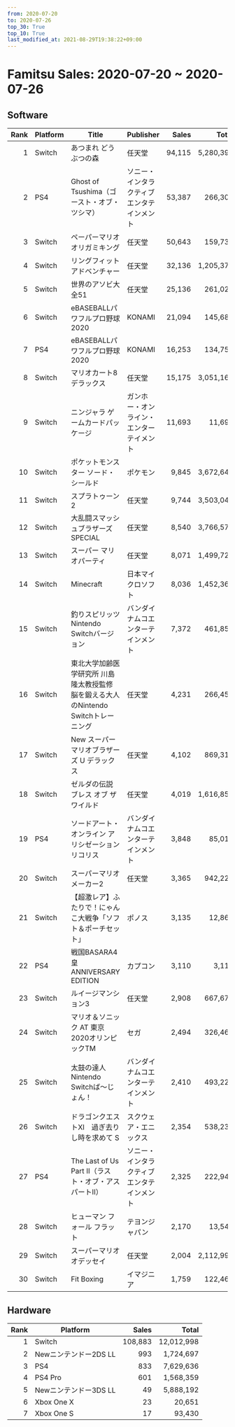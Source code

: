 ```yaml
---
from: 2020-07-20
to: 2020-07-26
top_30: True
top_10: True
last_modified_at: 2021-08-29T19:38:22+09:00
---
```

# Famitsu Sales: 2020-07-20 ~ 2020-07-26
## Software
| Rank | Platform | Title | Publisher | Sales | Total | Rate | New |
| -: | -- | -- | -- | -: | -: | -: | -- |
| 1 | Switch | あつまれ どうぶつの森 | 任天堂 | 94,115 | 5,280,398 | 20% |  |
| 2 | PS4 | Ghost of Tsushima（ゴースト・オブ・ツシマ） | ソニー・インタラクティブエンタテインメント | 53,387 | 266,302 | 20% |  |
| 3 | Switch | ペーパーマリオ オリガミキング | 任天堂 | 50,643 | 159,735 | 40% |  |
| 4 | Switch | リングフィット アドベンチャー | 任天堂 | 32,136 | 1,205,379 | 20% |  |
| 5 | Switch | 世界のアソビ大全51 | 任天堂 | 25,136 | 261,027 | 20% |  |
| 6 | Switch | eBASEBALLパワフルプロ野球2020 | KONAMI | 21,094 | 145,689 | 20% |  |
| 7 | PS4 | eBASEBALLパワフルプロ野球2020 | KONAMI | 16,253 | 134,751 | 20% |  |
| 8 | Switch | マリオカート8 デラックス | 任天堂 | 15,175 | 3,051,164 | 20% |  |
| 9 | Switch | ニンジャラ ゲームカードパッケージ | ガンホー・オンライン・エンターテイメント | 11,693 | 11,693 | 80% | **New** |
| 10 | Switch | ポケットモンスター ソード・シールド | ポケモン | 9,845 | 3,672,649 | 20% |  |
| 11 | Switch | スプラトゥーン2 | 任天堂 | 9,744 | 3,503,047 | 20% |  |
| 12 | Switch | 大乱闘スマッシュブラザーズ SPECIAL | 任天堂 | 8,540 | 3,766,573 | 20% |  |
| 13 | Switch | スーパー マリオパーティ | 任天堂 | 8,071 | 1,499,720 | 20% |  |
| 14 | Switch | Minecraft | 日本マイクロソフト | 8,036 | 1,452,367 | 20% |  |
| 15 | Switch | 釣りスピリッツ Nintendo Switchバージョン | バンダイナムコエンターテインメント | 7,372 | 461,852 | 20% |  |
| 16 | Switch | 東北大学加齢医学研究所 川島隆太教授監修 脳を鍛える大人のNintendo Switchトレーニング | 任天堂 | 4,231 | 266,455 | 20% |  |
| 17 | Switch | New スーパーマリオブラザーズ U デラックス | 任天堂 | 4,102 | 869,319 | 20% |  |
| 18 | Switch | ゼルダの伝説 ブレス オブ ザ ワイルド | 任天堂 | 4,019 | 1,616,859 | 20% |  |
| 19 | PS4 | ソードアート・オンライン アリシゼーション リコリス | バンダイナムコエンターテインメント | 3,848 | 85,010 | 20% |  |
| 20 | Switch | スーパーマリオメーカー2 | 任天堂 | 3,365 | 942,223 | 20% |  |
| 21 | Switch | 【超激レア】ふたりで！にゃんこ大戦争「ソフト＆ポーチセット」 | ポノス | 3,135 | 12,860 | 60% |  |
| 22 | PS4 | 戦国BASARA4 皇 ANNIVERSARY EDITION | カプコン | 3,110 | 3,110 | 40% | **New** |
| 23 | Switch | ルイージマンション3 | 任天堂 | 2,908 | 667,676 | 20% |  |
| 24 | Switch | マリオ＆ソニック AT 東京2020オリンピックTM | セガ | 2,494 | 326,466 | 20% |  |
| 25 | Switch | 太鼓の達人 Nintendo Switchば〜じょん！ | バンダイナムコエンターテインメント | 2,410 | 493,222 | 20% |  |
| 26 | Switch | ドラゴンクエストXI　過ぎ去りし時を求めて S | スクウェア・エニックス | 2,354 | 538,239 | 20% |  |
| 27 | PS4 | The Last of Us Part II（ラスト・オブ・アス パートII） | ソニー・インタラクティブエンタテインメント | 2,325 | 222,943 | 20% |  |
| 28 | Switch | ヒューマン フォール フラット | テヨンジャパン | 2,170 | 13,545 | 40% |  |
| 29 | Switch | スーパーマリオ オデッセイ | 任天堂 | 2,004 | 2,112,994 | 20% |  |
| 30 | Switch | Fit Boxing | イマジニア | 1,759 | 122,467 | 20% |  |

## Hardware
| Rank | Platform | Sales | Total |
| -: | -- | -: | -: |
| 1 | Switch | 108,883 | 12,012,998 |
| 2 | Newニンテンドー2DS LL | 993 | 1,724,697 |
| 3 | PS4 | 833 | 7,629,636 |
| 4 | PS4 Pro | 601 | 1,568,359 |
| 5 | Newニンテンドー3DS LL | 49 | 5,888,192 |
| 6 | Xbox One X | 23 | 20,651 |
| 7 | Xbox One S | 17 | 93,430 |